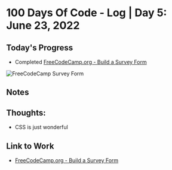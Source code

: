 # 100 Days Of Code - Log | Day 5: June 23, 2022

## Today's Progress

* Completed [FreeCodeCamp.org - Build a Survey Form][1]

![FreeCodeCamp Survey Form](https://pbs.twimg.com/media/FV9Y7QhX0AQkr7W?format=jpg&name=large)

## Notes

## Thoughts:

* CSS is just wonderful


## Link to Work

* [FreeCodeCamp.org - Build a Survey Form][1]


  [1]: https://www.freecodecamp.org/learn/2022/responsive-web-design/build-a-survey-form-project/build-a-survey-form
